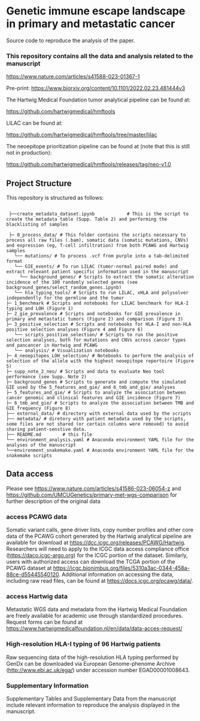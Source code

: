 # Genetic immune escape landscape in primary and metastatic cancer
Source code to reproduce the analysis of the paper. 


### This repository contains all the data and analysis related to the manuscript

https://www.nature.com/articles/s41588-023-01367-1

Pre-print: https://www.biorxiv.org/content/10.1101/2022.02.23.481444v3

The Hartwig Medical Foundation tumor analytical pipeline can be found at: 

https://github.com/hartwigmedical/hmftools

LILAC can be found at: 

https://github.com/hartwigmedical/hmftools/tree/master/lilac

The neoepitope prioritization pipeline can be found at (note that this is still not in production): 

https://github.com/hartwigmedical/hmftools/releases/tag/neo-v1.0

## Project Structure

This repository is structured as follows:

```shell

 ├──create_metadata_dataset.ipynb            # This is the script to create the metadata table (Supp. Table 2) and performing the blacklisting of samples
 
 ├─ 0_process_data/ # This folder contains the scripts necessary to process all raw files (.bam), somatic data (somatic mutations, CNVs) and expression (eg, T-cell infiltration) from both PCAWG and Hartwig samples
   └── mutations/ # To process .vcf from purple into a tab-delimited format
   └── GIE_events/ # To run LILAC (tumor-normal paired mode) and extract relevant patient specific information used in the manuscript
     └── background_genes/ # Scripts to extract the somatic alteration incidence of the 100 randomly selected genes (see background_genes/select_random_genes.ipynb)
   └── hla_typing_tools/ # Scripts to run LILAC, xHLA and polysolver independently for the germline and the tumor
├─ 1_benchmark # Scripts and notebooks for LILAC benchmark for HLA-I typing and LOH (Figure 1)
├─ 2_gie_prevalence # Scripts and notebooks for GIE prevalence in primary and metastatic tumors (Figure 2) and comparison (Figure 3)
├─ 3_positive_selection # Scripts and notebooks for HLA-I and non-HLA positive selection analyses (Figure 4 amd Figure 6)
   └── scripts_positive_selection/ # Scripts to run the positive selection analyses, both for mutations and CNVs across cancer types and pancancer in Hartwig and PCAWG
   └── analysis/ # Visualization notebooks
├─ 4_neoepitopes_LOH_selection/ # Notebooks to perform the analysis of selection of the allele with the highest neoepitope repertoire (Figure 5)
├─ supp_note_2_neo/ # Scripts and data to evaluate Neo tool performance (see Supp. Note 2)
├─ background_genes # Scripts to generate and compute the simulated GIE used by the 5_features_and_gie/ and 6_tmb_and_gie/ analyses 
├─ 5_features_and_gie/ # Scripts to analyze the association between cancer genomic and clinical features and GIE incidence (Figure 7)
├─ 6_tmb_and_gie/ # Scripts to analyze the association between TMB and GIE frequency (Figure 8)
├── external_data/ # directory with external data used by the scripts
├── metadata/ # diretory with patient metadata used by the scripts, some files are not shared (or certain columns were removed) to avoid sharing patient-senstive data. 
├── README.md        # this file
└── environment_analysis.yaml # Anaconda environment YAML file for the analyses of the manuscript
└──environment_snakemake.yaml # Anaconda environment YAML file for the snakemake scripts
```

## Data access

Please see https://www.nature.com/articles/s41586-023-06054-z and
https://github.com/UMCUGenetics/primary-met-wgs-comparison for further description of the original data

### access PCAWG data
Somatic variant calls, gene driver lists, copy number profiles and other core data of the PCAWG cohort generated by the Hartwig analytical pipeline are available for download at https://dcc.icgc.org/releases/PCAWG/Hartwig. Researchers will need to apply to the ICGC data access compliance office (https://daco.icgc-argo.org) for the ICGC portion of the dataset. Similarly, users with authorized access can download the TCGA portion of the PCAWG dataset at https://icgc.bionimbus.org/files/5310a3ac-0344-458a-88ce-d55445540120. Additional information on accessing the data, including raw read files, can be found at https://docs.icgc.org/pcawg/data/.

### access Hartwig data
Metastatic WGS data and metadata from the Hartwig Medical Foundation are freely available for academic use through standardized procedures. Request forms can be found at https://www.hartwigmedicalfoundation.nl/en/data/data-acces-request/

### High-resolution HLA-I typing of 96 Hartwig patients

Raw sequencing data of the high-resolution HLA typing performed by GenDx can be downloaded via European Genome-phenome Archive (http://www.ebi.ac.uk/ega/) under accession number EGAD00001008643. 

### Supplementary Information

Supplementary Tables and Supplementary Data from the manuscript include relevant information to reproduce the analysis displayed in the manuscript. 

 
